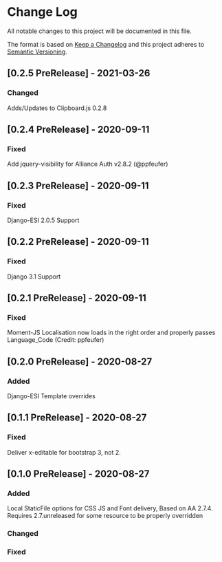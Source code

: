# Change Log

All notable changes to this project will be documented in this file.

The format is based on [Keep a Changelog](http://keepachangelog.com/)
and this project adheres to [Semantic Versioning](http://semver.org/).

## [0.2.5 PreRelease] - 2021-03-26

### Changed

Adds/Updates to Clipboard.js 0.2.8
## [0.2.4 PreRelease] - 2020-09-11

### Fixed
Add jquery-visibility for Alliance Auth v2.8.2 (@ppfeufer)

## [0.2.3 PreRelease] - 2020-09-11

### Fixed

Django-ESI 2.0.5 Support

## [0.2.2 PreRelease] - 2020-09-11

### Fixed

Django 3.1 Support

## [0.2.1 PreRelease] - 2020-09-11

### Fixed

Moment-JS Localisation now loads in the right order and properly passes Language_Code (Credit: ppfeufer)

## [0.2.0 PreRelease] - 2020-08-27

### Added

Django-ESI Template overrides

## [0.1.1 PreRelease] - 2020-08-27

### Fixed

Deliver x-editable for bootstrap 3, not 2.

## [0.1.0 PreRelease] - 2020-08-27

### Added

Local StaticFile options for CSS JS and Font delivery, Based on AA 2.7.4. Requires 2.7.unreleased for some resource to be properly overridden

### Changed

### Fixed
